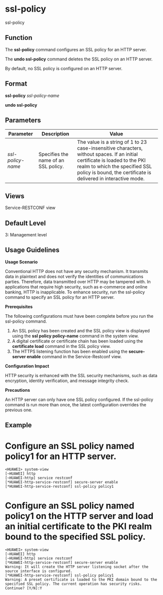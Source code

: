 ssl-policy
==========

ssl-policy

Function
--------



The **ssl-policy** command configures an SSL policy for an HTTP server.

The **undo ssl-policy** command deletes the SSL policy on an HTTP server.



By default, no SSL policy is configured on an HTTP server.


Format
------

**ssl-policy** *ssl-policy-name*

**undo ssl-policy**


Parameters
----------

| Parameter | Description | Value |
| --- | --- | --- |
| *ssl-policy-name* | Specifies the name of an SSL policy. | The value is a string of 1 to 23 case-insensitive characters, without spaces. If an initial certificate is loaded to the PKI realm to which the specified SSL policy is bound, the certificate is delivered in interactive mode. |



Views
-----

Service-RESTCONF view


Default Level
-------------

3: Management level


Usage Guidelines
----------------

**Usage Scenario**

Conventional HTTP does not have any security mechanism. It transmits data in plaintext and does not verify the identities of communications parties. Therefore, data transmitted over HTTP may be tampered with. In applications that require high security, such as e-commerce and online banking, HTTP is inapplicable. To enhance security, run the ssl-policy command to specify an SSL policy for an HTTP server.

**Prerequisites**

The following configurations must have been complete before you run the ssl-policy command.

1. An SSL policy has been created and the SSL policy view is displayed using the **ssl policy policy-name** command in the system view.
2. A digital certificate or certificate chain has been loaded using the **certificate load** command in the SSL policy view.
3. The HTTPS listening function has been enabled using the **secure-server enable** command in the Service-Restconf view.

**Configuration Impact**

HTTP security is enhanced with the SSL security mechanisms, such as data encryption, identity verification, and message integrity check.

**Precautions**

An HTTP server can only have one SSL policy configured. If the ssl-policy command is run more than once, the latest configuration overrides the previous one.


Example
-------

# Configure an SSL policy named policy1 for an HTTP server.
```
<HUAWEI> system-view
[~HUAWEI] http
[~HUAWEI-http] service restconf
[*HUAWEI-http-service-restconf] secure-server enable
[*HUAWEI-http-service-restconf] ssl-policy policy1

```

# Configure an SSL policy named policy1 on the HTTP server and load an initial certificate to the PKI realm bound to the specified SSL policy.
```
<HUAWEI> system-view
[~HUAWEI] http
[~HUAWEI-http] service restconf
[*HUAWEI-http-service-restconf] secure-server enable
Warning: It will create the HTTP server listening socket after the source interface is configured.
[*HUAWEI-http-service-restconf] ssl-policy policy1
Warning: A preset certificate is loaded to the PKI domain bound to the specified SSL policy. The current operation has security risks. Continue? [Y/N]:Y

```